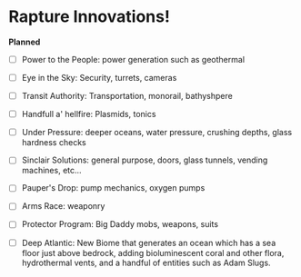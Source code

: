 # Rapture Innovations!

**Planned**

- [ ] Power to the People: power generation such as geothermal

- [ ] Eye in the Sky: Security, turrets, cameras

- [ ] Transit Authority: Transportation, monorail, bathyshpere

- [ ] Handfull a' hellfire: Plasmids, tonics

- [ ] Under Pressure: deeper oceans, water pressure, crushing
      depths, glass hardness checks

- [ ] Sinclair Solutions: general purpose, doors, glass tunnels,
      vending machines, etc...

- [ ] Pauper's Drop: pump mechanics, oxygen pumps

- [ ] Arms Race: weaponry

- [ ] Protector Program: Big Daddy mobs, weapons, suits

- [ ] Deep Atlantic: New Biome that generates an ocean which has a sea floor just above bedrock, adding bioluminescent coral and other flora, hydrothermal vents, and a handful of entities such as Adam Slugs.
